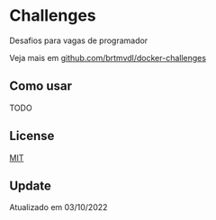 # Challenges

Desafios para vagas de programador

Veja mais em [github.com/brtmvdl/docker-challenges](https://github.com/brtmvdl/docker-challenges)

## Como usar

TODO

## License

[MIT]()

## Update

Atualizado em 03/10/2022
